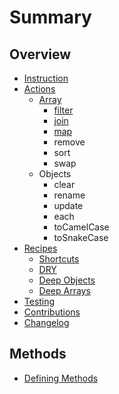 # Summary

## Overview

* [Instruction](README.md)
* [Actions](basics.md)
  * [Array](basics/array.md)
    * [filter](basics/array/filter.md)
    * [join](basics/array/join.md)
    * [map](basics/array/map.md)
    * remove
    * sort
    * swap
  * Objects
    * clear
    * rename
    * update
    * each
    * toCamelCase
    * toSnakeCase
* [Recipes](recipes.md)
  * [Shortcuts](recipes/shortcuts.md)
  * [DRY](recipes/dry.md)
  * [Deep Objects](recipes/deep-objects.md)
  * [Deep Arrays](recipes/deep-arrays.md)
* [Testing](testing.md)
* [Contributions](contributions.md)
* [Changelog](changelog.md)

## Methods

* [Defining Methods](methods.md)

